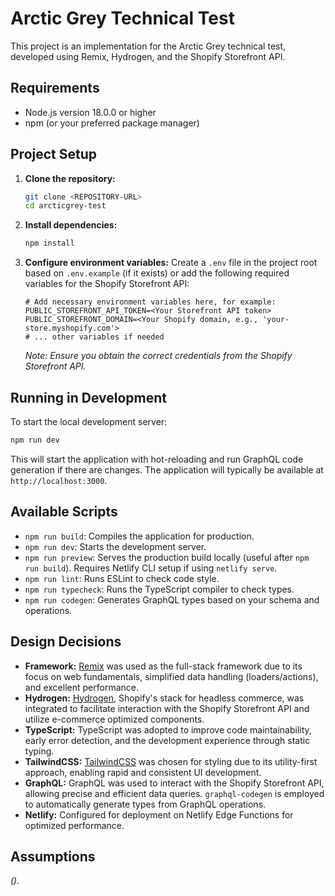 # Arctic Grey Technical Test

This project is an implementation for the Arctic Grey technical test, developed using Remix, Hydrogen, and the Shopify Storefront API.

## Requirements

- Node.js version 18.0.0 or higher
- npm (or your preferred package manager)

## Project Setup

1.  **Clone the repository:**
    ```bash
    git clone <REPOSITORY-URL>
    cd arcticgrey-test
    ```

2.  **Install dependencies:**
    ```bash
    npm install
    ```

3.  **Configure environment variables:**
    Create a `.env` file in the project root based on `.env.example` (if it exists) or add the following required variables for the Shopify Storefront API:
    ```env
    # Add necessary environment variables here, for example:
    PUBLIC_STOREFRONT_API_TOKEN=<Your Storefront API token>
    PUBLIC_STOREFRONT_DOMAIN=<Your Shopify domain, e.g., 'your-store.myshopify.com'>
    # ... other variables if needed
    ```
    *Note: Ensure you obtain the correct credentials from the Shopify Storefront API.*

## Running in Development

To start the local development server:

```bash
npm run dev
```

This will start the application with hot-reloading and run GraphQL code generation if there are changes. The application will typically be available at `http://localhost:3000`.

## Available Scripts

-   `npm run build`: Compiles the application for production.
-   `npm run dev`: Starts the development server.
-   `npm run preview`: Serves the production build locally (useful after `npm run build`). Requires Netlify CLI setup if using `netlify serve`.
-   `npm run lint`: Runs ESLint to check code style.
-   `npm run typecheck`: Runs the TypeScript compiler to check types.
-   `npm run codegen`: Generates GraphQL types based on your schema and operations.

## Design Decisions

-   **Framework:** [Remix](https://remix.run/) was used as the full-stack framework due to its focus on web fundamentals, simplified data handling (loaders/actions), and excellent performance.
-   **Hydrogen:** [Hydrogen](https://shopify.dev/custom-storefronts/hydrogen), Shopify's stack for headless commerce, was integrated to facilitate interaction with the Shopify Storefront API and utilize e-commerce optimized components.
-   **TypeScript:** TypeScript was adopted to improve code maintainability, early error detection, and the development experience through static typing.
-   **TailwindCSS:** [TailwindCSS](https://tailwindcss.com/) was chosen for styling due to its utility-first approach, enabling rapid and consistent UI development.
-   **GraphQL:** GraphQL was used to interact with the Shopify Storefront API, allowing precise and efficient data queries. `graphql-codegen` is employed to automatically generate types from GraphQL operations.
-   **Netlify:** Configured for deployment on Netlify Edge Functions for optimized performance.

## Assumptions

*().*
